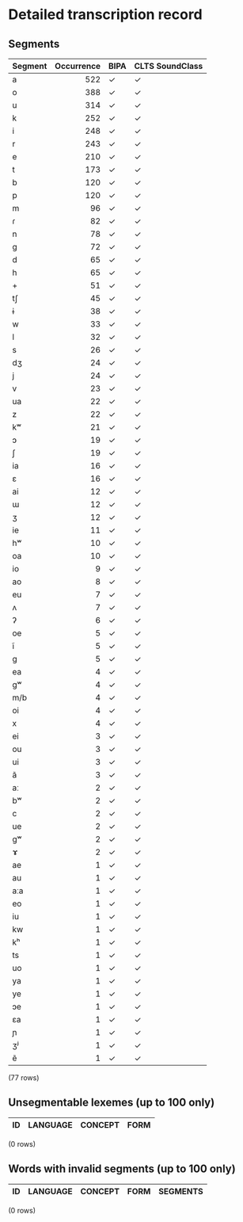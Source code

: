
# Detailed transcription record

## Segments

| Segment | Occurrence | BIPA | CLTS SoundClass |
|:----------|-------------:|:-------|:------------------|
| a | 522 | ✓ | ✓ |
| o | 388 | ✓ | ✓ |
| u | 314 | ✓ | ✓ |
| k | 252 | ✓ | ✓ |
| i | 248 | ✓ | ✓ |
| r | 243 | ✓ | ✓ |
| e | 210 | ✓ | ✓ |
| t | 173 | ✓ | ✓ |
| b | 120 | ✓ | ✓ |
| p | 120 | ✓ | ✓ |
| m | 96 | ✓ | ✓ |
| ɾ | 82 | ✓ | ✓ |
| n | 78 | ✓ | ✓ |
| g | 72 | ✓ | ✓ |
| d | 65 | ✓ | ✓ |
| h | 65 | ✓ | ✓ |
| + | 51 | ✓ | ✓ |
| tʃ | 45 | ✓ | ✓ |
| ɨ | 38 | ✓ | ✓ |
| w | 33 | ✓ | ✓ |
| l | 32 | ✓ | ✓ |
| s | 26 | ✓ | ✓ |
| dʒ | 24 | ✓ | ✓ |
| j | 24 | ✓ | ✓ |
| v | 23 | ✓ | ✓ |
| ua | 22 | ✓ | ✓ |
| z | 22 | ✓ | ✓ |
| kʷ | 21 | ✓ | ✓ |
| ɔ | 19 | ✓ | ✓ |
| ʃ | 19 | ✓ | ✓ |
| ia | 16 | ✓ | ✓ |
| ɛ | 16 | ✓ | ✓ |
| ai | 12 | ✓ | ✓ |
| ɯ | 12 | ✓ | ✓ |
| ʒ | 12 | ✓ | ✓ |
| ie | 11 | ✓ | ✓ |
| hʷ | 10 | ✓ | ✓ |
| oa | 10 | ✓ | ✓ |
| io | 9 | ✓ | ✓ |
| ao | 8 | ✓ | ✓ |
| eu | 7 | ✓ | ✓ |
| ʌ | 7 | ✓ | ✓ |
| ʔ | 6 | ✓ | ✓ |
| oe | 5 | ✓ | ✓ |
| ĩ | 5 | ✓ | ✓ |
| ɡ | 5 | ✓ | ✓ |
| ea | 4 | ✓ | ✓ |
| gʷ | 4 | ✓ | ✓ |
| m/b | 4 | ✓ | ✓ |
| oi | 4 | ✓ | ✓ |
| x | 4 | ✓ | ✓ |
| ei | 3 | ✓ | ✓ |
| ou | 3 | ✓ | ✓ |
| ui | 3 | ✓ | ✓ |
| ã | 3 | ✓ | ✓ |
| aː | 2 | ✓ | ✓ |
| bʷ | 2 | ✓ | ✓ |
| c | 2 | ✓ | ✓ |
| ue | 2 | ✓ | ✓ |
| ɡʷ | 2 | ✓ | ✓ |
| ɤ | 2 | ✓ | ✓ |
| ae | 1 | ✓ | ✓ |
| au | 1 | ✓ | ✓ |
| aːa | 1 | ✓ | ✓ |
| eo | 1 | ✓ | ✓ |
| iu | 1 | ✓ | ✓ |
| kw | 1 | ✓ | ✓ |
| kʰ | 1 | ✓ | ✓ |
| ts | 1 | ✓ | ✓ |
| uo | 1 | ✓ | ✓ |
| ya | 1 | ✓ | ✓ |
| ye | 1 | ✓ | ✓ |
| ɔe | 1 | ✓ | ✓ |
| ɛa | 1 | ✓ | ✓ |
| ɲ | 1 | ✓ | ✓ |
| ʒʲ | 1 | ✓ | ✓ |
| ẽ | 1 | ✓ | ✓ |

(77 rows)



## Unsegmentable lexemes (up to 100 only)

| ID | LANGUAGE | CONCEPT | FORM |
|------|------------|-----------|--------|

(0 rows)



## Words with invalid segments (up to 100 only)

| ID | LANGUAGE | CONCEPT | FORM | SEGMENTS |
|------|------------|-----------|--------|------------|

(0 rows)


